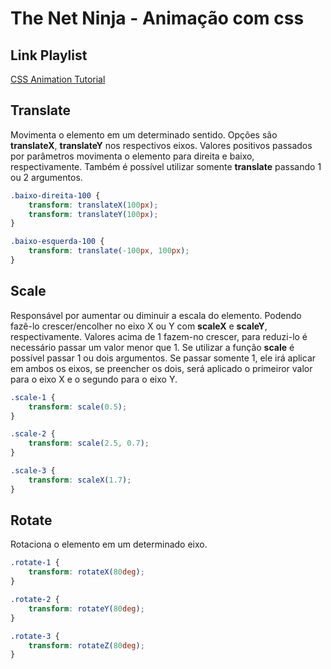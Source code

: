# The Net Ninja - Animação com css

## Link Playlist

[CSS Animation Tutorial](https://www.youtube.com/watch?v=jgw82b5Y2MU)


## Translate

Movimenta o elemento em um determinado sentido. Opções são **translateX**, **translateY** nos respectivos eixos. Valores positivos passados por parâmetros movimenta o elemento para direita e baixo, respectivamente. Também é possível utilizar somente **translate** passando 1 ou 2 argumentos.

```css
.baixo-direita-100 {
    transform: translateX(100px);
    transform: translateY(100px);
}

.baixo-esquerda-100 {
    transform: translate(-100px, 100px);
}
```

## Scale

Responsável por aumentar ou diminuir a escala do elemento. Podendo fazê-lo crescer/encolher no eixo X ou Y com **scaleX** e **scaleY**, respectivamente. Valores acima de 1 fazem-no crescer, para reduzi-lo é necessário passar um valor menor que 1. Se utilizar a função **scale** é possível passar 1 ou dois argumentos. Se passar somente 1, ele irá aplicar em ambos os eixos, se preencher os dois, será aplicado o primeiror valor para o eixo X e o segundo para o eixo Y.

```css
.scale-1 {
    transform: scale(0.5);
}

.scale-2 {
    transform: scale(2.5, 0.7);
}

.scale-3 {
    transform: scaleX(1.7);
}
```

## Rotate

Rotaciona o elemento em um determinado eixo.

```css
.rotate-1 {
    transform: rotateX(80deg);
}

.rotate-2 {
    transform: rotateY(80deg);
}

.rotate-3 {
    transform: rotateZ(80deg);
}
```